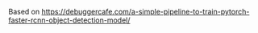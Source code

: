 Based on https://debuggercafe.com/a-simple-pipeline-to-train-pytorch-faster-rcnn-object-detection-model/